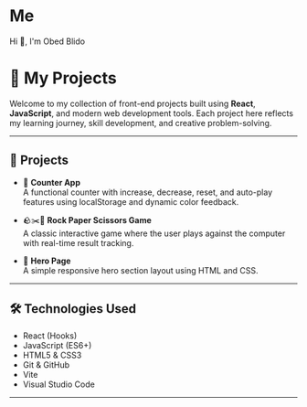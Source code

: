 # Me
Hi 👋, I'm Obed Blido
# 🎯 My Projects

Welcome to my collection of front-end projects built using **React**, **JavaScript**, and modern web development tools. Each project here reflects my learning journey, skill development, and creative problem-solving.

---

## 📁 Projects

- 🧮 **Counter App**  
  A functional counter with increase, decrease, reset, and auto-play features using localStorage and dynamic color feedback.

- 🪨✂️📄 **Rock Paper Scissors Game**  
  A classic interactive game where the user plays against the computer with real-time result tracking.

- 🦸 **Hero Page**  
  A simple responsive hero section layout using HTML and CSS.

---

## 🛠️ Technologies Used

- React (Hooks)
- JavaScript (ES6+)
- HTML5 & CSS3
- Git & GitHub
- Vite
- Visual Studio Code

---

